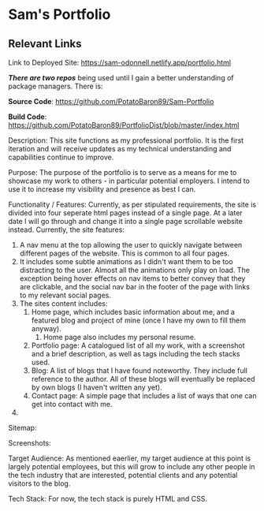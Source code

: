 # Sam's Portfolio

## Relevant Links

Link to Deployed Site: https://sam-odonnell.netlify.app/portfolio.html

**_There are two repos_** being used until I gain a better understanding of package managers. There is:

**Source Code**: https://github.com/PotatoBaron89/Sam-Portfolio

**Build Code**: https://github.com/PotatoBaron89/PortfolioDist/blob/master/index.html

Description: This site functions as my professional portfolio. It is the first iteration and will receive updates as my technical understanding and capabilities continue to improve.

Purpose: The purpose of the portfolio is to serve as a means for me to showcase my work to others - in particular potential employers. I intend to use it to increase my visibility and presence as best I can.

Functionality / Features: Currently, as per stipulated requirements, the site is divided into four seperate html pages instead of a single page. At a later date I will go through and change it into a single page scrollable website instead.
Currently, the site features:

1. A nav menu at the top allowing the user to quickly navigate between different pages of the website. This is common to all four pages.
2. It includes some subtle animations as I didn't want them to be too distracting to the user. Almost all the animations only play on load. The exception being hover effects on nav items to better convey that they are clickable, and the social nav bar in the footer of the page with links to my relevant social pages.
3. The sites content includes:
   1. Home page, which includes basic information about me, and a featured blog and project of mine (once I have my own to fill them anyway).
      1. Home page also includes my personal resume.
   2. Portfolio page: A catalogued list of all my work, with a screenshot and a brief description, as well as tags including the tech stacks used.
   3. Blog: A list of blogs that I have found noteworthy. They include full reference to the author. All of these blogs will eventually be replaced by own blogs (I haven't written any yet).
   4. Contact page: A simple page that includes a list of ways that one can get into contact with me.
4.

Sitemap:

Screenshots:

Target Audience: As mentioned eaerlier, my target audience at this point is largely potential employees, but this will grow to include any other people in the tech industry that are interested, potential clients and any potential visitors to the blog.

Tech Stack: For now, the tech stack is purely HTML and CSS.
